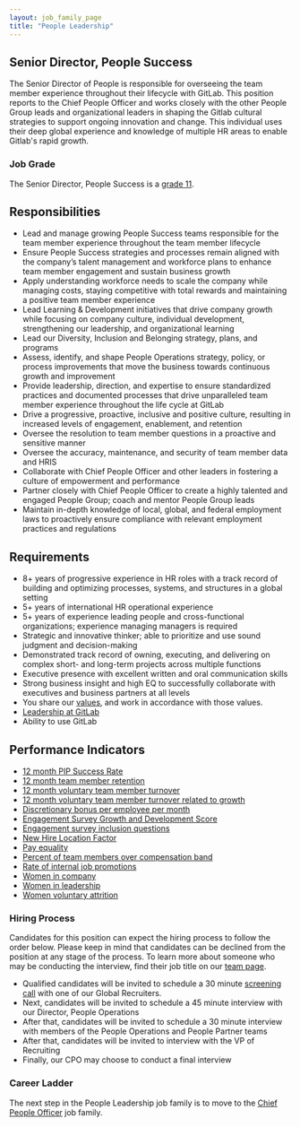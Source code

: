 ```yaml
---
layout: job_family_page
title: "People Leadership"
---
```


## Senior Director, People Success

The Senior Director of People is responsible for overseeing the team member experience throughout their lifecycle with GitLab. This position reports to the Chief People Officer and works closely with the other People Group leads and organizational leaders in shaping the Gitlab cultural strategies to support ongoing innovation and change. This individual uses their deep global experience and knowledge of multiple HR areas to enable Gitlab's rapid growth.

### Job Grade

The Senior Director, People Success is a [grade 11](https://about.gitlab.com/handbook/total-rewards/compensation/compensation-calculator/#gitlab-job-grades).

## Responsibilities

* Lead and manage growing People Success teams responsible for the team member experience throughout the team member lifecycle
* Ensure People Success strategies and processes remain aligned with the company’s talent management and workforce plans to enhance team member engagement and sustain business growth
* Apply understanding workforce needs to scale the company while managing costs, staying competitive with total rewards and maintaining a positive team member experience
* Lead Learning & Development initiatives that drive company growth while focusing on company culture, individual development, strengthening our leadership, and organizational learning
* Lead our Diversity, Inclusion and Belonging strategy, plans, and programs
* Assess, identify, and shape People Operations strategy, policy, or process improvements that move the business towards continuous growth and improvement
* Provide leadership, direction, and expertise to ensure standardized practices and documented processes that drive unparalleled team member experience throughout the life cycle at GitLab
* Drive a progressive, proactive, inclusive and positive culture, resulting in  increased levels of engagement, enablement, and retention
* Oversee the resolution to team member questions in a proactive and sensitive manner
* Oversee the accuracy, maintenance, and security of team member data and HRIS
* Collaborate with Chief People Officer and other leaders in fostering a culture of empowerment and performance
* Partner closely with Chief People Officer to create a highly talented and engaged People Group; coach and mentor People Group leads
* Maintain in-depth knowledge of local, global, and federal employment laws to proactively ensure compliance with relevant employment practices and regulations

## Requirements

* 8+ years of progressive experience in HR roles with a track record of building and optimizing processes, systems, and structures in a global setting
* 5+ years of international HR operational experience
* 5+ years of experience leading people and cross-functional organizations; experience managing managers is required
* Strategic and innovative thinker; able to prioritize and use sound judgment and decision-making
* Demonstrated track record of owning, executing, and delivering on complex short- and long-term projects across multiple functions
* Executive presence with excellent written and oral communication skills
* Strong business insight and high EQ to successfully collaborate with executives and business partners at all levels
* You share our [values](/handbook/values/), and work in accordance with those values.
* [Leadership at GitLab](https://about.gitlab.com/company/team/structure/#director-group)
* Ability to use GitLab

## Performance Indicators

* [12 month PIP Success Rate](/handbook/people-group/people-group-metrics/#regrettable-attrition)
* [12 month team member retention](/handbook/people-group/people-group-metrics/#team-member-retention)
* [12 month voluntary team member turnover](/handbook/people-group/people-group-metrics/#team-member-turnover)
* [12 month voluntary team member turnover related to growth](/handbook/people-group/learning-and-development/#12-month-voluntary-team-member-turnover-related-to-growth--x)
* [Discretionary bonus per employee per month](/handbook/incentives/#discretionary-bonuses-per-employee)
* [Engagement Survey Growth and Development Score](/handbook/people-group/learning-and-development/#engagement-survey-growth-and-development-score--x)
* [Engagement survey inclusion questions](/company/culture/inclusion/#performance-indicators)
* [New Hire Location Factor](/#new-hire-location-factor)
* [Pay equality](/company/culture/inclusion/#performance-indicators)
* [Percent of team members over compensation band](/handbook/people-group/people-group-metrics/#percent-over-compensation-band)
* [Rate of internal job promotions](/handbook/people-group/learning-and-development/#rate-of-internal-job-promotions--x)
* [Women in company](/company/culture/inclusion/#performance-indicators)
* [Women in leadership](/company/culture/inclusion/#performance-indicators)
* [Women voluntary attrition](/company/culture/inclusion/#performance-indicators)

### Hiring Process
Candidates for this position can expect the hiring process to follow the order below. Please keep in mind that candidates can be declined from the position at any stage of the process. To learn more about someone who may be conducting the interview, find their job title on our [team page](/company/team/).
* Qualified candidates will be invited to schedule a 30 minute [screening call](/handbook/hiring/interviewing/#screening-call) with one of our Global Recruiters.
* Next, candidates will be invited to schedule a 45 minute interview with our Director, People Operations
* After that, candidates will be invited to schedule a 30 minute interview with members of the People Operations and People Partner teams
* After that, candidates will be invited to interview with the VP of Recruiting
* Finally, our CPO may choose to conduct a final interview

### Career Ladder

The next step in the People Leadership job family is to move to the [Chief People Officer](/job-families/people-ops/chief-people-officer/) job family. 
